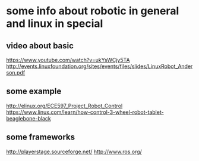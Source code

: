 some info about robotic in general and linux in special
=======================================================

video about basic
-----------------
https://www.youtube.com/watch?v=ukYsWCjy5TA
http://events.linuxfoundation.org/sites/events/files/slides/LinuxRobot_Anderson.pdf


some example
------------
http://elinux.org/ECE597_Project_Robot_Control
https://www.linux.com/learn/how-control-3-wheel-robot-tablet-beaglebone-black


some frameworks
---------------
http://playerstage.sourceforge.net/
http://www.ros.org/
